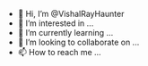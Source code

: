 - 👋 Hi, I’m @VishalRayHaunter
- 👀 I’m interested in ...
- 🌱 I’m currently learning ...
- 💞️ I’m looking to collaborate on ...
- 📫 How to reach me ...

<!---
VishalRayHaunter/VishalRayHaunter is a ✨ special ✨ repository because its `README.md` (this file) appears on your GitHub profile.
You can click the Preview link to take a look at your changes.
--->
